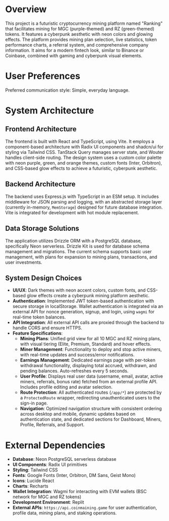 # Overview

This project is a futuristic cryptocurrency mining platform named "Ranking" that facilitates mining for MGC (purple-themed) and RZ (green-themed) tokens. It features a cyberpunk aesthetic with neon colors and glowing effects. The platform provides mining plan selection, live statistics, token performance charts, a referral system, and comprehensive company information. It aims for a modern fintech look, similar to Binance or Coinbase, combined with gaming and cyberpunk visual elements.

# User Preferences

Preferred communication style: Simple, everyday language.

# System Architecture

## Frontend Architecture
The frontend is built with React and TypeScript, using Vite. It employs a component-based architecture with Radix UI components and shadcn/ui for styling via Tailwind CSS. TanStack Query manages server state, and Wouter handles client-side routing. The design system uses a custom color palette with neon purple, green, and orange themes, custom fonts (Inter, Orbitron), and CSS-based glow effects to achieve a futuristic, cyberpunk aesthetic.

## Backend Architecture
The backend uses Express.js with TypeScript in an ESM setup. It includes middleware for JSON parsing and logging, with an abstracted storage layer (currently in-memory, `MemStorage`) designed for future database integration. Vite is integrated for development with hot module replacement.

## Data Storage Solutions
The application utilizes Drizzle ORM with a PostgreSQL database, specifically Neon serverless. Drizzle Kit is used for database schema management and migrations. The current schema supports basic user management, with plans for expansion to mining plans, transactions, and user investments.

## System Design Choices
- **UI/UX**: Dark themes with neon accent colors, custom fonts, and CSS-based glow effects create a cyberpunk mining platform aesthetic.
- **Authentication**: Implemented JWT token-based authentication with secure storage in localStorage. Wallet authentication is integrated via an external API for nonce generation, signup, and login, using `wagmi` for real-time token balances.
- **API Integration**: All external API calls are proxied through the backend to handle CORS and ensure HTTPS.
- **Feature Specifications**:
    - **Mining Plans**: Unified grid view for all 10 MGC and RZ mining plans, with visual tiering (Elite, Premium, Standard) and hover effects.
    - **Miner Management**: Functionality to deploy and stop active miners, with real-time updates and success/error notifications.
    - **Earnings Management**: Dedicated earnings page with per-token withdrawal functionality, displaying total accrued, withdrawn, and pending balances. Auto-refreshes every 5 seconds.
    - **User Profile**: Displays real user data (username, email, avatar, active miners, referrals, bonus rate) fetched from an external profile API. Includes profile editing and avatar selection.
    - **Route Protection**: All authenticated routes (`/app/*`) are protected by a `ProtectedRoute` wrapper, redirecting unauthenticated users to the sign-in page.
    - **Navigation**: Optimized navigation structure with consistent ordering across desktop and mobile, dynamic updates based on authentication state, and dedicated sections for Dashboard, Miners, Profile, Referrals, and Support.

# External Dependencies

- **Database**: Neon PostgreSQL serverless database
- **UI Components**: Radix UI primitives
- **Styling**: Tailwind CSS
- **Fonts**: Google Fonts (Inter, Orbitron, DM Sans, Geist Mono)
- **Icons**: Lucide React
- **Charts**: Recharts
- **Wallet Integration**: Wagmi for interacting with EVM wallets (BSC network for MGC and RZ tokens)
- **Development Environment**: Replit
- **External APIs**: `https://api.coinmaining.game` for user authentication, profile data, mining plans, and staking operations.